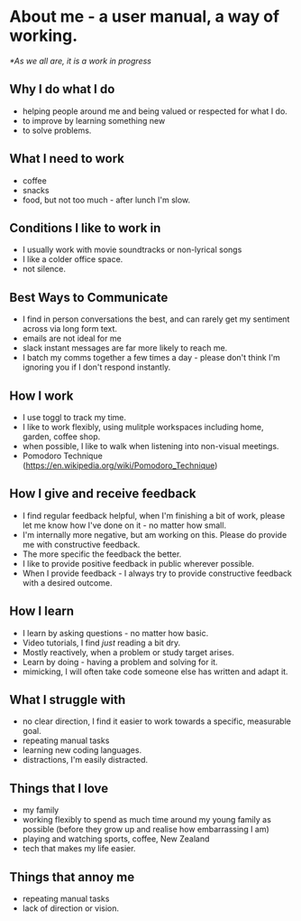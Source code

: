 # About me - a user manual, a way of working. 
_*As we all are, it is a work in progress_

## Why I do what I do
* helping people around me and being valued or respected for what I do.
* to improve by learning something new
* to solve problems.

## What I need to work
* coffee
* snacks
* food, but not too much - after lunch I'm slow.

## Conditions I like to work in 
* I usually work with movie soundtracks or non-lyrical songs
* I like a colder office space.
* not silence.

## Best Ways to Communicate
* I find in person conversations the best, and can rarely get my sentiment across via long form text. 
* emails are not ideal for me
* slack instant messages are far more likely to reach me.
* I batch my comms together a few times a day - please don't think I'm ignoring you if I don't respond instantly.

## How I work
* I use toggl to track my time.
* I like to work flexibly, using mulitple workspaces including home, garden, coffee shop.
* when possible, I like to walk when listening into non-visual meetings.
* Pomodoro Technique (https://en.wikipedia.org/wiki/Pomodoro_Technique)

## How I give and receive feedback
* I find regular feedback helpful, when I'm finishing a bit of work, please let me know how I've done on it - no matter how small.
* I'm internally more negative, but am working on this. Please do provide me with constructive feedback.
* The more specific the feedback the better.
* I like to provide positive feedback in public wherever possible. 
* When I provide feedback - I always try to provide constructive feedback with a desired outcome.

## How I learn
* I learn by asking questions - no matter how basic.
* Video tutorials, I find *just* reading a bit dry.
* Mostly reactively, when a problem or study target arises.
* Learn by doing - having a problem and solving for it.
* mimicking, I will often take code someone else has written and adapt it.

## What I struggle with
* no clear direction, I find it easier to work towards a specific, measurable goal.
* repeating manual tasks
* learning new coding languages.
* distractions, I'm easily distracted.

## Things that I love
* my family
* working flexibly to spend as much time around my young family as possible (before they grow up and realise how embarrassing I am)
* playing and watching sports, coffee, New Zealand
* tech that makes my life easier.

## Things that annoy me
* repeating manual tasks
* lack of direction or vision.
